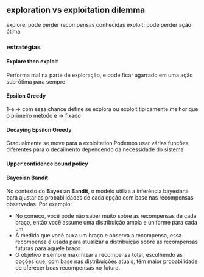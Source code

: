 ## exploration vs exploitation dilemma
explore: pode perder recompensas conhecidas
exploit: pode perder ação ótima

### estratégias
#### Explore then exploit
Performa mal na parte de exploração, e pode ficar agarrado em uma ação sub-ótima para sempre

#### Epsilon Greedy
1-e -> com essa chance define se explora ou exploit
tipicamente melhor que o primeiro método
e -> fixado 

#### Decaying Epsilon Greedy
Gradualmente se move para a exploitation
Podemos usar várias funções diferentes para o decaimento dependendo da necessidade do sistema

#### Upper confidence bound policy


#### Bayesian Bandit
No contexto do **Bayesian Bandit**, o modelo utiliza a inferência bayesiana para ajustar as probabilidades de cada opção com base nas recompensas observadas. Por exemplo:
- No começo, você pode não saber muito sobre as recompensas de cada braço, então você assume uma distribuição ampla e uniforme para cada um.
- À medida que você puxa um braço e observa a recompensa, essa recompensa é usada para atualizar a distribuição sobre as recompensas futuras para aquele braço.
- O objetivo é sempre maximizar a recompensa total, escolhendo as opções que, com base nas distribuições atuais, têm maior probabilidade de oferecer boas recompensas no futuro.